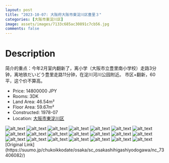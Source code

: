 ```yaml
---
layout: post
title: "2023-10-07: 大阪府大阪市東淀川区豊里３"
categories: [大阪市東淀川区]
image: assets/images/7133c685ac30891c7cb56.jpg
comments: false
---
```

# Description
<p>简介的重点：今年2月室内翻新了，离小学（大阪市立豊里南小学校）走路3分钟，离地铁だいどう豊里走路11分钟，在淀川河川公园附近。
市区+翻新，60平，这个价不算高。</p>

* Price: 14800000 JPY
* Rooms: 3DK
* Land Area: 46.54m²
* Floor Area: 59.67m²
* Constructed: 1978-07
* Location: [大阪市東淀川区](https://www.google.com/maps/search/?api=1&query=34.737246099297%2C135.54458165399)

<div class="scroll-container"><img src="/jp-homes-page/assets/images/cd83f0419473e1b870ea9.jpg" alt="alt_text"/>
<img src="/jp-homes-page/assets/images/a4a35fd85bf54b810f23f.jpg" alt="alt_text"/>
<img src="/jp-homes-page/assets/images/c5946bfe6908bca75a2e1.jpg" alt="alt_text"/>
<img src="/jp-homes-page/assets/images/9278437b85c9f2a35909c.jpg" alt="alt_text"/>
<img src="/jp-homes-page/assets/images/4670547d85cdac38311cd.jpg" alt="alt_text"/>
<img src="/jp-homes-page/assets/images/2b47dfbad1fd3a950b499.jpg" alt="alt_text"/>
<img src="/jp-homes-page/assets/images/825818a09310ad2ba55f4.jpg" alt="alt_text"/>
<img src="/jp-homes-page/assets/images/2adb804883db66602e554.jpg" alt="alt_text"/>
<img src="/jp-homes-page/assets/images/16f2646af0ef0c4f7d001.jpg" alt="alt_text"/>
<img src="/jp-homes-page/assets/images/829a3324270290e42dbb5.jpg" alt="alt_text"/>
<img src="/jp-homes-page/assets/images/e2ca9e377ada9167c9df2.jpg" alt="alt_text"/>
<img src="/jp-homes-page/assets/images/f1aa237f9b0c727651464.jpg" alt="alt_text"/>
<img src="/jp-homes-page/assets/images/b17bf46ac0516a6f122b8.jpg" alt="alt_text"/>
<img src="/jp-homes-page/assets/images/efe7e2976477492c5418f.jpg" alt="alt_text"/>
<img src="/jp-homes-page/assets/images/384e3eff116086e58fbc6.jpg" alt="alt_text"/>
<img src="/jp-homes-page/assets/images/b4f59d3aba4c7a866df92.jpg" alt="alt_text"/>
<img src="/jp-homes-page/assets/images/bbd32c4459f8b88a0c5b7.jpg" alt="alt_text"/>
<img src="/jp-homes-page/assets/images/0ddeb5297b7d96d09d74c.jpg" alt="alt_text"/>
<img src="/jp-homes-page/assets/images/672f95a42240df03f5036.jpg" alt="alt_text"/>
<img src="/jp-homes-page/assets/images/2397091a62bda113ed78a.jpg" alt="alt_text"/>
<img src="/jp-homes-page/assets/images/d803d27dbe6534674db36.jpg" alt="alt_text"/></div>
[Original Link](https://suumo.jp/chukoikkodate/osaka/sc_osakashihigashiyodogawa/nc_73406082/)